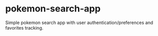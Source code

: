 # pokemon-search-app
Simple pokemon search app with user authentication/preferences and favorites tracking. 
